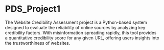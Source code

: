# PDS_Project1
The Website Credibility Assessment project is a Python-based system designed to evaluate the reliability of online sources by analyzing key credibility factors. With misinformation spreading rapidly, this tool provides a quantitative credibility score for any given URL, offering users insights into the trustworthiness of websites.
